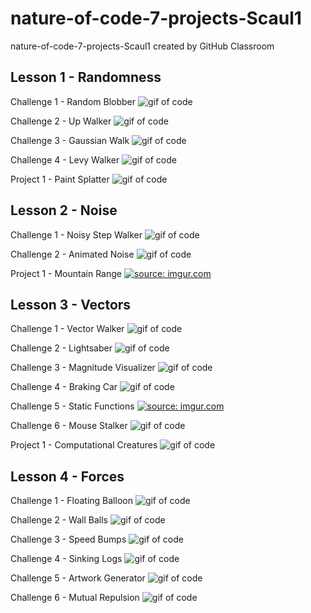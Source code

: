# nature-of-code-7-projects-Scaul1
nature-of-code-7-projects-Scaul1 created by GitHub Classroom

## Lesson 1 - Randomness 

Challenge 1 - Random Blobber
![gif of code](https://i.imgur.com/ylW3AaR.gif)

Challenge 2 - Up Walker
![gif of code](https://i.imgur.com/x3L5ZZd.gif)

Challenge 3 - Gaussian Walk
![gif of code](https://i.imgur.com/u84ldBE.gif)

Challenge 4 - Levy Walker
![gif of code](https://i.imgur.com/LTLXHdl.gif)

Project 1 - Paint Splatter
![gif of code](https://i.imgur.com/ks6pqiE.gif)

## Lesson 2 - Noise 

Challenge 1 - Noisy Step Walker
![gif of code](https://i.imgur.com/lCuStIV.gif)

Challenge 2 - Animated Noise
![gif of code](https://i.imgur.com/MyrgjtL.gif)

Project 1 - Mountain Range
<a href="https://imgur.com/hx279Ob"><img src="https://i.imgur.com/hx279Ob.png" title="source: imgur.com" /></a>

## Lesson 3 - Vectors 

Challenge 1 - Vector Walker
![gif of code](https://i.imgur.com/ZDI3svc.gif)

Challenge 2 - Lightsaber
![gif of code](https://i.imgur.com/Vekm2j3.gif)

Challenge 3 - Magnitude Visualizer
![gif of code](https://i.imgur.com/Wh2pLMa.gif)

Challenge 4 - Braking Car
![gif of code](https://i.imgur.com/EcWlpA8.gif)

Challenge 5 - Static Functions
<a href="https://imgur.com/n6VmG4v"><img src="https://i.imgur.com/n6VmG4v.png?1" title="source: imgur.com" /></a>

Challenge 6 - Mouse Stalker
![gif of code](https://i.imgur.com/4cwqYAH.gif)

Project 1 - Computational Creatures
![gif of code](https://i.imgur.com/Pd3FB3N.gif)

## Lesson 4 - Forces

Challenge 1 - Floating Balloon
![gif of code](https://i.imgur.com/U09oJij.gif)

Challenge 2 - Wall Balls
![gif of code](https://i.imgur.com/eIGZhbD.gif)

Challenge 3 - Speed Bumps
![gif of code](https://i.imgur.com/kDJ9Cjo.gif)

Challenge 4 - Sinking Logs
![gif of code](https://i.imgur.com/fX7q3EK.gif)

Challenge 5 - Artwork Generator
![gif of code](https://i.imgur.com/oguN3ep.gif)

Challenge 6 - Mutual Repulsion
![gif of code](https://i.imgur.com/0QGw1qp.gif)
